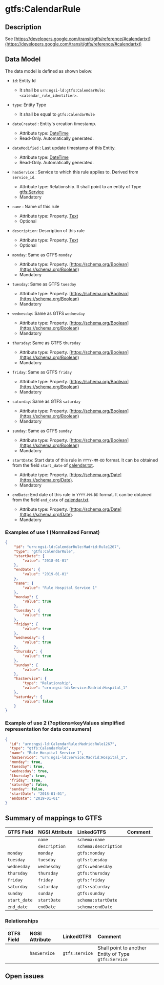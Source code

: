 # gtfs:CalendarRule

## Description

See [https://developers.google.com/transit/gtfs/reference/#calendartxt](https://developers.google.com/transit/gtfs/reference/#calendartxt)

## Data Model

The data model is defined as shown below:

+ `id`: Entity Id
    + It shall be `urn:ngsi-ld:gtfs:CalendarRule:<calendar_rule_identifier>`.

+ `type`: Entity Type
    + It shall be equal to `gtfs:CalendarRule`

+ `dateCreated` : Entity's creation timestamp.
    + Attribute type: [DateTime](https://schema.org/DateTime)
    + Read-Only. Automatically generated.

+ `dateModified` : Last update timestamp of this Entity.
    + Attribute type: [DateTime](https://schema.org/DateTime)
    + Read-Only. Automatically generated.

+ `hasService` : Service to which this rule applies to. Derived from `service_id`.
    + Attribute type: Relationship. It shall point to an entity of Type [gtfs:Service](../../Service/doc/spec.md)
    + Mandatory

+ `name` : Name of this rule
    + Attribute type: Property. [Text](https://schema.org/Text)
    + Optional

+ `description`: Description of this rule
    + Attribute type: Property. [Text](https://schema.org/Text)
    + Optional

+ `monday`: Same as GTFS `monday`
    + Attribute type: Property. [https://schema.org/Boolean](https://schema.org/Boolean)
    + Mandatory

+ `tuesday`: Same as GTFS `tuesday`
    + Attribute type: Property. [https://schema.org/Boolean](https://schema.org/Boolean)
    + Mandatory

+ `wednesday`: Same as GTFS `wednesday`
    + Attribute type: Property. [https://schema.org/Boolean](https://schema.org/Boolean)
    + Mandatory

+ `thursday`: Same as GTFS `thursday`
    + Attribute type: Property. [https://schema.org/Boolean](https://schema.org/Boolean)
    + Mandatory

+ `friday`: Same as GTFS `friday`
    + Attribute type: Property. [https://schema.org/Boolean](https://schema.org/Boolean)
    + Mandatory

+ `saturday`: Same as GTFS `saturday`
    + Attribute type: Property. [https://schema.org/Boolean](https://schema.org/Boolean)
    + Mandatory

+ `sunday`: Same as GTFS `sunday`
    + Attribute type: Property. [https://schema.org/Boolean](https://schema.org/Boolean)
    + Mandatory

+ `startDate`: Start date of this rule in `YYYY-MM-DD` format.
It can be obtained from the field `start_date` of [calendar.txt](https://developers.google.com/transit/gtfs/reference/#calendartxt).
    + Attribute type: Property. [https://schema.org/Date](https://schema.org/Date).
    + Mandatory

+ `endDate`: End date of this rule in `YYYY-MM-DD` format.
It can be obtained from the field `end_date` of [calendar.txt](https://developers.google.com/transit/gtfs/reference/#calendartxt).
    + Attribute type: Property. [https://schema.org/Date](https://schema.org/Date).
    + Mandatory


### Examples of use 1 (Normalized Format)

```json
{
    "id": "urn:ngsi-ld:CalendarRule:Madrid:Rule1267",
    "type": "gtfs:CalendarRule",
    "startDate": {
        "value": "2018-01-01"
    },
    "endDate": {
        "value": "2019-01-01"
    },
    "name": {
        "value": "Rule Hospital Service 1"
    },
    "monday": {
        "value": true
    },
    "tuesday": {
        "value": true
    },
    "friday": {
        "value": true
    },
    "wednesday": {
        "value": true
    },
    "thursday": {
        "value": true
    },
    "sunday": {
        "value": false
    },
    "hasService": {
        "type": "Relationship",
        "value": "urn:ngsi-ld:Service:Madrid:Hospital_1"
    },
    "saturday": {
        "value": false
    }
}
```

### Example of use 2 (?options=keyValues simplified representation for data consumers)

```json
{
  "id": "urn:ngsi-ld:CalendarRule:Madrid:Rule1267",
  "type": "gtfs:CalendarRule",
  "name": "Rule Hospital Service 1",
  "hasService": "urn:ngsi-ld:Service:Madrid:Hospital_1",
  "monday": true,
  "tuesday": true,
  "wednesday": true,
  "thursday": true,
  "friday": true,
  "saturday": false,
  "sunday": false,
  "startDate": "2018-01-01",
  "endDate": "2019-01-01"
}
```

## Summary of mappings to GTFS

| GTFS Field                | NGSI Attribute          | LinkedGTFS                  | Comment                                                    |
|:--------------------------|:------------------------|:--------------------------- |:-----------------------------------------------------------|
|                           | `name`                  | `schema:name`               |                                                            |
|                           | `description`           | `schema:description`        |                                                            |
| `monday`                  | `monday`                | `gtfs:monday`               |                                                            |
| `tuesday`                 | `tuesday`               | `gtfs:tuesday`              |                                                            |
| `wednesday`               | `wednesday`             | `gtfs:wednesday`            |                                                            |
| `thursday`                | `thursday`              | `gtfs:thursday`             |                                                            |
| `friday`                  | `friday`                | `gtfs:friday`               |                                                            |
| `saturday`                | `saturday`              | `gtfs:saturday`             |                                                            |
| `sunday`                  | `sunday`                | `gtfs:sunday`               |                                                            |
| `start_date`              | `startDate`             | `schema:startDate`          |                                                            |
| `end_date`                | `endDate`               | `schema:endDate`            |                                                            |



### Relationships

| GTFS Field              | NGSI Attribute        | LinkedGTFS           | Comment                                                |
|:----------------------- |:----------------------|:-------------------- |:-------------------------------------------------------|
|                         | `hasService`          | `gtfs:service`        | Shall point to another Entity of Type `gtfs:Service`  |

## Open issues
